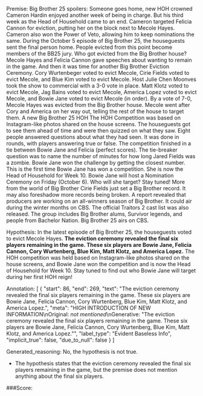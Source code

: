 
Premise:
Big Brother 25 spoilers: Someone goes home, new HOH crowned
Cameron Hardin enjoyed another week of being in charge.
But his third week as the Head of Household came to an end.
Cameron targeted Felicia Cannon for eviction, putting her on the block next to Mecole Hayes.
Cameron also won the Power of Veto, allowing him to keep nominations the same.
During the October 5 episode of Big Brother 25, the houseguests sent the final person home.
People evicted from this point become members of the BB25 jury.
Who got evicted from the Big Brother house?
Mecole Hayes and Felicia Cannon gave speeches about wanting to remain in the game.
And then it was time for another Big Brother Eviction Ceremony.
Cory Wurtenbeger voted to evict Mecole, Cirie Fields voted to evict Mecole, and Blue Kim voted to evict Mecole.
Host Julie Chen Moonves took the show to commercial with a 3-0 vote in place.
Matt Klotz voted to evict Mecole, Jag Bains voted to evict Mecole, America Lopez voted to evict Mecole, and Bowie Jane voted to evict Mecole (in order).
By a vote of 7-0, Mecole Hayes was evicted from the Big Brother house.
Mecole went after Cory and America on her way out, telling the rest of the house to target them.
A new Big Brother 25 HOH
The HOH Competition was based on Instagram-like photos shared on the house screens. The houseguests got to see them ahead of time and were then quizzed on what they saw.
Eight people answered questions about what they had seen. It was done in rounds, with players answering true or false.
The competition finished in a tie between Bowie Jane and Felicia (perfect scores).
The tie-breaker question was to name the number of minutes for how long Jared Fields was a zombie.
Bowie Jane won the challenge by getting the closest number.
This is the first time Bowie Jane has won a competition. She is now the Head of Household for Week 10.
Bowie Jane will host a Nomination Ceremony on Friday (October 6). Who will she target? Stay tuned!
More from the world of Big Brother
Cirie Fields just set a Big Brother record. It may also foreshadow more records being broken.
A report revealed that producers are working on an all-winners season of Big Brother. It could air during the winter months on CBS.
The official Traitors 2 cast list was also released. The group includes Big Brother alums, Survivor legends, and people from Bachelor Nation.
Big Brother 25 airs on CBS.

Hypothesis:
In the latest episode of Big Brother 25, the houseguests voted to evict Mecole Hayes. **The eviction ceremony revealed the final six players remaining in the game. These six players are Bowie Jane, Felicia Cannon, Cory Wurtenberg, Blue Kim, Matt Klotz, and America Lopez.** The HOH competition was held based on Instagram-like photos shared on the house screens, and Bowie Jane won the competition and is now the Head of Household for Week 10. Stay tuned to find out who Bowie Jane will target during her first HOH reign!

Annotation:
[
  {
    "start": 86,
    "end": 269,
    "text": "The eviction ceremony revealed the final six players remaining in the game. These six players are Bowie Jane, Felicia Cannon, Cory Wurtenberg, Blue Kim, Matt Klotz, and America Lopez.",
    "meta": "HIGH INTRODUCTION OF NEW INFORMATION\nOriginal:  *not mentioned*\nGenerative: \"The eviction ceremony revealed the final six players remaining in the game. These six players are Bowie Jane, Felicia Cannon, Cory Wurtenberg, Blue Kim, Matt Klotz, and America Lopez.\"",
    "label_type": "Evident Baseless Info",
    "implicit_true": false,
    "due_to_null": false
  }
]

Generated_reasoning:
No, the hypothesis is not true. 
- The hypothesis states that the eviction ceremony revealed the final six players remaining in the game, but the premise does not mention anything about the final six players.

###Score:
